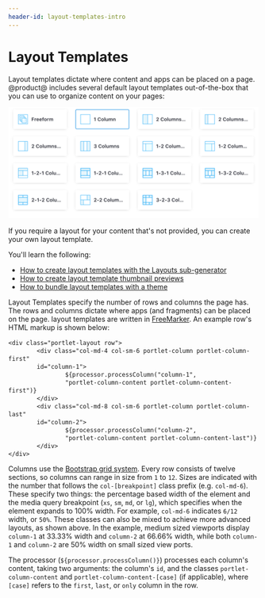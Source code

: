 ```yaml
---
header-id: layout-templates-intro
---
```


# Layout Templates

Layout templates dictate where content and apps can be placed on a page. 
@product@ includes several default layout templates out-of-the-box that you can 
use to organize content on your pages:

![Figure 1: There are many default layout templates to choose from.](../../../images/page-select-layout.png)

If you require a layout for your content that's not provided, you can create 
your own layout template. 

You'll learn the following:

- [How to create layout templates with the Layouts sub-generator](/develop/tutorials/-/knowledge_base/7-2/creating-layout-templates-with-the-themes-generator)
- [How to create layout template thumbnail previews](/develop/tutorials/-/knowledge_base/7-2/creating-custom-layout-template-thumbnail-previews)
- [How to bundle layout templates with a theme](/develop/tutorials/-/knowledge_base/7-2/including-layout-templates-with-a-theme)

Layout Templates specify the number of rows and columns the page has. The rows 
and columns dictate where apps (and fragments) can be placed on the page. layout 
templates are written in 
[FreeMarker](https://freemarker.apache.org/). 
An example row's HTML markup is shown below:

    <div class="portlet-layout row">
            <div class="col-md-4 col-sm-6 portlet-column portlet-column-first" 
            id="column-1">
                    ${processor.processColumn("column-1", 
                    "portlet-column-content portlet-column-content-first")}
            </div>
            <div class="col-md-8 col-sm-6 portlet-column portlet-column-last" 
            id="column-2">
                    ${processor.processColumn("column-2", 
                    "portlet-column-content portlet-column-content-last")}
            </div>
    </div>

Columns use the 
[Bootstrap grid system](https://getbootstrap.com/docs/4.0/layout/grid/). 
Every row consists of twelve sections, so columns can range in size from `1` to 
`12`. Sizes are indicated with the number that follows the `col-[breakpoint]` 
class prefix (e.g. `col-md-6`). These specify two things: the percentage based 
width of the element and the media query breakpoint (`xs`, `sm`, `md`, or `lg`), 
which specifies when the element expands to 100% width. For example, `col-md-6` 
indicates `6/12` width, or `50%`. These classes can also be mixed to achieve 
more advanced layouts, as shown above. In the example, medium sized viewports 
display `column-1` at 33.33% width and `column-2` at 66.66% width, while both 
`column-1` and `column-2` are 50% width on small sized view ports. 

The processor (`${processor.processColumn()}`) processes each column's content, 
taking two arguments: the column's `id`, and the classes 
`portlet-column-content` and `portlet-column-content-[case]` (if applicable), 
where `[case]` refers to the `first`, `last`, or `only` column in the row. 
